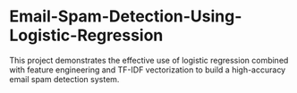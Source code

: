# Email-Spam-Detection-Using-Logistic-Regression
This project demonstrates the effective use of logistic regression combined with feature engineering and TF-IDF vectorization to build a high-accuracy email spam detection system.
